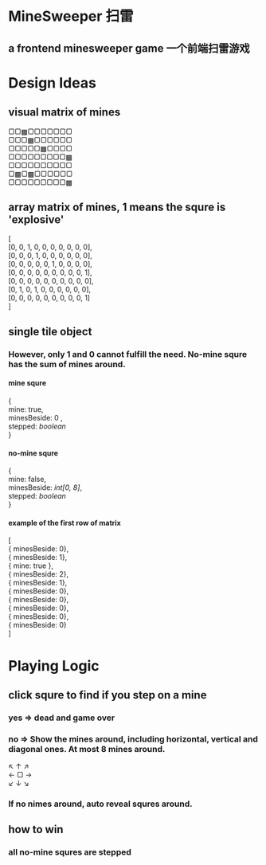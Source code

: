 # MineSweeper 扫雷
## a frontend minesweeper game 一个前端扫雷游戏

# Design Ideas
## visual matrix of mines
▢▢▩▢▢▢▢▢▢▢  
▢▢▢▩▢▢▢▢▢▢  
▢▢▢▢▢▩▢▢▢▢  
▢▢▢▢▢▢▢▢▢▩  
▢▢▢▢▢▢▢▢▢▢  
▢▩▢▩▢▢▢▢▢▢  
▢▢▢▢▢▢▢▢▢▩  

## array matrix of mines, 1 means the squre is 'explosive'
[  
  [0, 0, 1, 0, 0, 0, 0, 0, 0, 0],  
  [0, 0, 0, 1, 0, 0, 0, 0, 0, 0],  
  [0, 0, 0, 0, 0, 1, 0, 0, 0, 0],  
  [0, 0, 0, 0, 0, 0, 0, 0, 0, 1],  
  [0, 0, 0, 0, 0, 0, 0, 0, 0, 0],  
  [0, 1, 0, 1, 0, 0, 0, 0, 0, 0],  
  [0, 0, 0, 0, 0, 0, 0, 0, 0, 1]  
]

## single tile object
### However, only 1 and 0 cannot fulfill the need. No-mine squre has the sum of mines around.
#### mine squre
{  
mine: true,  
minesBeside: 0 <!-- optional -->,  
stepped: *boolean* <!-- optional -->  
}  
#### no-mine squre
{  
mine: false, <!-- optional -->  
minesBeside: *int[0, 8]*,  
stepped: *boolean*  
}  
#### example of the first row of matrix
[  
{ minesBeside: 0},  
{ minesBeside: 1},  
{ mine: true },  
{ minesBeside: 2},  
{ minesBeside: 1},  
{ minesBeside: 0},  
{ minesBeside: 0},  
{ minesBeside: 0},  
{ minesBeside: 0},  
{ minesBeside: 0}  
]  

# Playing Logic
## click squre to find if you step on a mine
### yes => dead and game over
### no => Show the mines around, including horizontal, vertical and diagonal ones. At most 8 mines around.
↖  ↑  ↗  
←  ▢  →  
↙  ↓  ↘  

### If no nimes around, auto reveal squres around.

## how to win
### all no-mine squres are stepped
